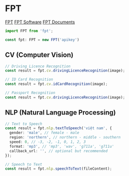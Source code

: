 # FPT

[FPT](https://www.fpt.com.vn/vi)
[FPT Software](https://www.fpt-software.com/)
[FPT Documents](https://docs.fpt.ai/en)

```ts
import FPT from 'fpt';

const fpt: FPT = new FPT('apikey')
```

## CV (Computer Vision)

```ts
// Driving Licence Recognition
const result = fpt.cv.drivingLicenceRecognition(image);

// ID Card Recognition
const result = fpt.cv.idCardRecognition(image);

// Passport Recognition
const result = fpt.cv.drivingLicenceRecognition(image);
```

## NLP (Natural Language Processing)

```ts
// Text to Speech
const result = fpt.nlp.textToSpeech('việt nam', {
  gender: 'male', // female - male
  region: 'northern', // northern - middle - southern
  speed: 0, // -3, -2, -1, 0, 1, 2, 3
  format: 'mp3', // 'mp3', 'wav', 'g711a', 'g711u'
  callback_url: '', // optional but recommended
});

// Speech to Text
const result = fpt.nlp.speechToText(fileContent);
```
